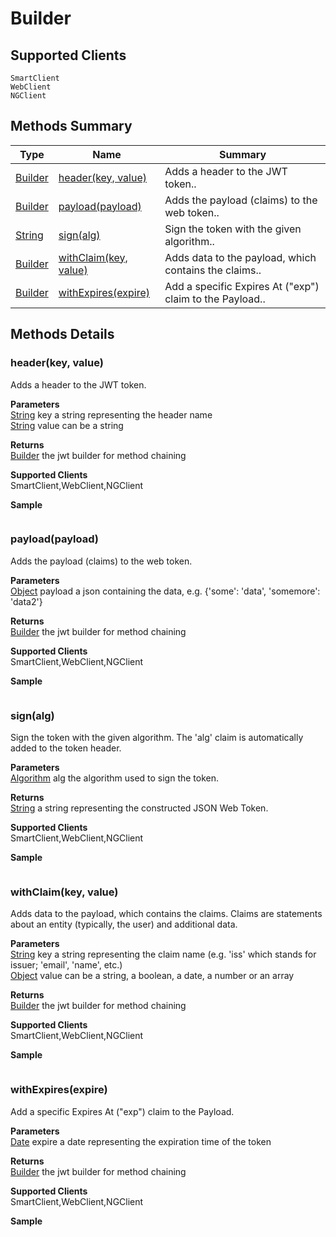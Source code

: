 #  Builder

## **Supported Clients**

    SmartClient
    WebClient
    NGClient

## Methods Summary

| Type                                                  | Name                    | Summary                                                                                                           |
| ----------------------------------------------------- | ----------------------- | ----------------------------------------------------------------------------------------------------------------- |
| [Builder](../../Builder.md) | [header(key, value)](Builder.md#header-key-value)                   | Adds a header to the JWT token..                                    |
| [Builder](../../Builder.md) | [payload(payload)](Builder.md#payload-payload)                   | Adds the payload (claims) to the web token..                                    |
| [String](../../JSLib/String.md) | [sign(alg)](Builder.md#sign-alg)                   | Sign the token with the given algorithm..                                    |
| [Builder](../../Builder.md) | [withClaim(key, value)](Builder.md#withclaim-key-value)                   | Adds data to the payload, which contains the claims..                                    |
| [Builder](../../Builder.md) | [withExpires(expire)](Builder.md#withexpires-expire)                   | Add a specific Expires At ("exp") claim to the Payload..                                    |

## Methods Details

### header(key, value)

Adds a header to the JWT token.

**Parameters**\
[String](../../JSLib/String.md) key a string representing the header name\
[String](../../JSLib/String.md) value can be a string

**Returns**\
[Builder](../../Builder.md) the jwt builder for method chaining

**Supported Clients**\
SmartClient,WebClient,NGClient

**Sample**

```javascript

```
### payload(payload)

Adds the payload (claims) to the web token.

**Parameters**\
[Object](../../JSLib/Object.md) payload a json containing the data,
		e.g. {'some': 'data', 'somemore': 'data2'}

**Returns**\
[Builder](../../Builder.md) the jwt builder for method chaining

**Supported Clients**\
SmartClient,WebClient,NGClient

**Sample**

```javascript

```
### sign(alg)

Sign the token with the given algorithm.
The 'alg' claim is automatically added to the token header.

**Parameters**\
[Algorithm](../../Algorithm.md) alg the algorithm used to sign the token.

**Returns**\
[String](../../JSLib/String.md) a string representing the constructed JSON Web Token.

**Supported Clients**\
SmartClient,WebClient,NGClient

**Sample**

```javascript

```
### withClaim(key, value)

Adds data to the payload, which contains the claims.
Claims are statements about an entity (typically, the user) and additional data.

**Parameters**\
[String](../../JSLib/String.md) key a string representing the claim name (e.g. 'iss' which stands for issuer; 'email', 'name', etc.)\
[Object](../../JSLib/Object.md) value can be a string, a boolean, a date, a number or an array

**Returns**\
[Builder](../../Builder.md) the jwt builder for method chaining

**Supported Clients**\
SmartClient,WebClient,NGClient

**Sample**

```javascript

```
### withExpires(expire)

Add a specific Expires At ("exp") claim to the Payload.

**Parameters**\
[Date](../../JSLib/Date.md) expire a date representing the expiration time of the token

**Returns**\
[Builder](../../Builder.md) the jwt builder for method chaining

**Supported Clients**\
SmartClient,WebClient,NGClient

**Sample**

```javascript

```

